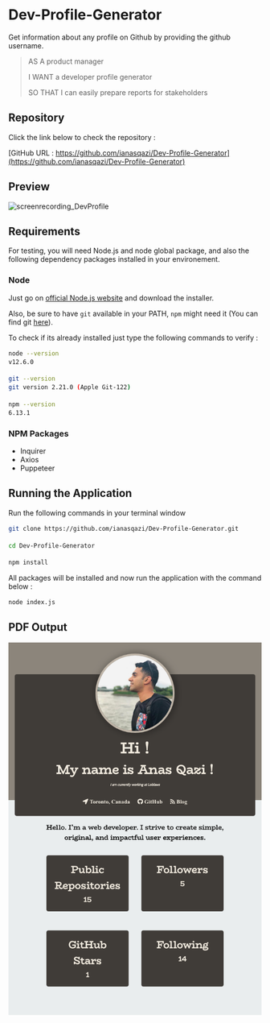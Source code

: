 # **Dev-Profile-Generator**
Get information about any profile on Github by providing the github username.

> AS A product manager
>
> I WANT a developer profile generator
>
> SO THAT I can easily prepare reports for stakeholders

## Repository 

Click the link below to check the repository :

[GitHub URL : https://github.com/ianasqazi/Dev-Profile-Generator](https://github.com/ianasqazi/Dev-Profile-Generator)

## Preview

![screenrecording_DevProfile](/sample/screenrecording_DevProfile.gif)

## Requirements

For testing, you will need Node.js and node global package, and also the following dependency packages installed in your environement.  

### Node

 Just go on [official Node.js website](https://nodejs.org/) and download the installer.

Also, be sure to have `git` available in your PATH, `npm` might need it (You can find git [here](https://git-scm.com/)).  

To check if its already installed just type the following commands to verify :

```bash
node --version
v12.6.0

git --version
git version 2.21.0 (Apple Git-122)

npm --version
6.13.1
```

### NPM Packages

- Inquirer
- Axios
- Puppeteer

## Running the Application

Run the following commands in your terminal window 

```bash
git clone https://github.com/ianasqazi/Dev-Profile-Generator.git

cd Dev-Profile-Generator

npm install
```

All packages will be installed and now run the application with the command below : 

```bash
node index.js
```

## PDF Output

![screenshot](sample/screenshot.png)
